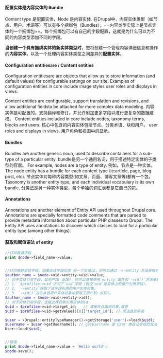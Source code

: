 #### 配置实体是内容实体的 Bundle
Content type 是配置实体，Node 是内容实体.
在Drupal中，内容实体类型（如节点、用户、术语等）可以有多个捆绑包（Bundles），==内容类型实际上是节点实体的一个捆绑包==。每个捆绑包可以有自己的字段配置，这就是为什么可以为不同的内容类型添加不同的字段。

**当创建一个具有捆绑实体的新实体类型时**，您将创建一个管理内容详细信息和操作的**内容实体**，以及一个处理内容实体类型之间差异的**配置实体**。


#### Configuration entitiesare  /  Content entities
Configuration entitiesare are objects that allow us to store information (and default values) for configurable settings on our site. 
Examples of configuration entities in core include image styles user roles and displays in views.


Content entities are configurable, support translation and revisions, and allow additional fieldsto be attached for more complex data modeling. 
内容实体是可配置的，支持翻译和修订，并允许附加更多字段以进行更复杂的数据建模。
Content entities included in core include nodes, taxonomy terms, blocks and users. 
核心中包含的内容实体包括节点、分类术语、块和用户。
user roles and displays in views.
用户角色和视图中的显示。


#### Bundles
Bundles are another generic noun, used to describe containers for a sub-type of a particular entity.
bundle是另一个通用名词，用于描述特定实体的子类型的容器。
For example, nodes are a type of entity. 
例如，节点是一种实体。
The node entity has a bundle for each content type (ie:article, page, blog post, etc).
节点实体对每种内容类型(如文章、页面、博客文章等)都有一个包。
Taxonomy is another entity type, and each individual vocabulary is its own bundle.
分类法是另一种实体类型，每个单独的词汇表都是它自己的包。


#### Annotations
Annotations are another element of Entity APl used throughout Drupal core. Annotations are specially formatted code comments that are parsed to provide metadata information about particular PHP classes to Drupal. The Entity APl uses annotations to discover which classes to load for a particular entity type (among other things).

#### 获取和赋值语法 of entity

```php
//打印普通字段
print $node->field_name->value;


//打印映射实体字段，如果应该字段实体 另一个实体id，则可以通过 -> entity 方法获取对应实体，然后用打印普通字段的方法打印
$author_name = $node->uid->entity->uid->value; 
// 对于实体引用字段，如用户ID（UID），你可以直接使用`entity`属性和`->id()`方法来获取目标实体的ID。
// 1. `$profilee->uid`访问了`uid`字段（假设`uid`是实体上的用户引用字段）。
// 2. `->entity`获取了该字段引用的用户实体对象。
// 3. `->id()`方法从该用户实体对象中获取了用户ID（UID）。
$author_name = $node->uid->entity->id();
// 对于实体引用字段，还能这样获取引用实体的id
$uid = $profilee->uid->target_id;   // 清晰并且面向对象,推荐
$uid = $profilee->uid->getValue()[0]['target_id']; // 简洁且效率高

$user = \Drupal::entityTypeManager()->getStorage('user')->load($uid);
$username = $user->getUsername(); // getUsername 是 User 类自己实现的方法
User::load($uid);


//赋值
print $node->field_name->value = 'Hello world';
$node-save();
```

